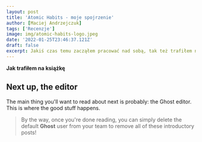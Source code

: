 ```yaml
---
layout: post
title: 'Atomic Habits - moje spojrzenie'
author: [Maciej Andrzejczuk]
tags: ['Recenzje']
image: img/atomic-habits-logo.jpeg
date: '2022-01-25T23:46:37.121Z'
draft: false
excerpt: Jakiś czas temu zacząłem pracować nad sobą, tak też trafiłem na książkę która pomogła mi zrozumieć mechanizmy tworzenia pozytywnych nawyków i sposoby na wykorzenienie tych niechcianych
---
```


**Jak trafiłem na książkę**



## Next up, the editor

The main thing you'll want to read about next is probably: the Ghost editor. This is where the good stuff happens.

> By the way, once you're done reading, you can simply delete the default **Ghost** user from your team to remove all of these introductory posts!
